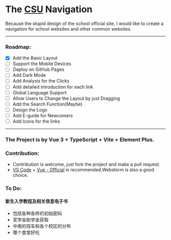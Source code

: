 # The [CSU](https://www.csu.edu.cn/) Navigation

Because the stupid design of the school official site, I would like to create a navigation for school websites and other
common websites.

---

### Roadmap:

- [x] Add the Basic Layout
- [ ] Support the Mobile Devices
- [ ] Deploy on GitHub Pages
- [ ] Add Dark Mode
- [ ] Add Analysis for the Clicks
- [ ] Add detailed introduction for each link
- [ ] Global Language Support
- [ ] Allow Users to Change the Layout by just Dragging
- [ ] Add the Search Function(Maybe)
- [ ] Design the Logo
- [ ] Add E-guide for Newcomers
- [ ] Add Icons for the links

---

### The Project is by Vue 3 + TypeScript + Vite + Element Plus.

### Contribution:

- Contribution is welcome, just fork the project and make a pull request.
- [VS Code](https://code.visualstudio.com/) + [Vue - Official](https://marketplace.visualstudio.com/items?itemName=Vue.volar)
  is recommended.Webstorm is also a good choice.

### To Do:

#### 新生入学教程及相关信息电子书

- 包括各种各样的初始密码
- 奖学金助学金获取
- 中南的班车和各个校区的分布
- 哪个食堂好吃